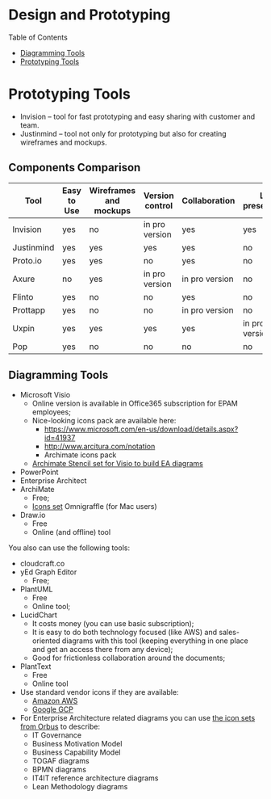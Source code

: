 # Design and Prototyping

Table of Contents
- [Diagramming Tools](#diagramming-tools)
- [Prototyping Tools](#prototyping-tools)

# Prototyping Tools
- Invision – tool for fast prototyping and easy sharing with customer and team.
- Justinmind – tool not only for prototyping but also for creating wireframes and mockups.

## Components Comparison

Tool | Easy to Use | Wireframes and mockups | Version control | Collaboration | Live presentation | Smart Links
---|---|---|---|---|---|---
Invision    | yes | no  | in pro version | yes | yes | yes 
Justinmind  | yes | yes | yes            | yes | no  | yes
Proto.io    | yes | yes | no             | yes | no  | no
Axure       | no  | yes | in pro version | in pro version | no | yes
Flinto      | yes | no  | no             | yes | no  | yes
Prottapp    | yes | no  | no             | in pro version |no | yes
Uxpin       | yes | yes | yes            | yes | in pro version | no
Pop         | yes | no  | no             | no  | no  |no

## Diagramming Tools
- Microsoft Visio
  - Online version is available in Office365 subscription for EPAM employees;
  - Nice-looking icons pack are available here:
    - https://www.microsoft.com/en-us/download/details.aspx?id=41937
    - http://www.arcitura.com/notation
    - Archimate icons pack
  - [Archimate Stencil set for Visio to build EA diagrams](http://architecture-center.com/blog/archimate-3-0-stencil-set-for-visio.html)
- PowerPoint
- Enterprise Architect
- ArchiMate
  - Free;
  - [Icons set](https://www.orbussoftware.com/resources/starter-packs/archimate-3-starter-pack/)
Omnigraffle (for Mac users)
- Draw.io
  - Free
  - Online (and offline) tool


You also can use the following tools:
- cloudcraft.co
- yEd Graph Editor
  - Free;
- PlantUML
  - Free
  - Online tool;
- LucidChart
  - It costs money (you can use basic subscription);
  - It is easy to do both technology focused (like AWS) and sales-oriented diagrams with this tool (keeping everything in one place and get an access there from any device);
  - Good for frictionless collaboration around the documents; 
- PlantText
  - Free
  - Online tool
- Use standard vendor icons if they are available:
  - [Amazon AWS](https://aws.amazon.com/architecture/icons/)
  - [Google GCP](https://cloud.google.com/icons/)
- For Enterprise Architecture related diagrams you can use [the icon sets from Orbus](https://www.orbussoftware.com/resources?type=Visio%20Starter%20Pack&topic=&date) to describe:
  - IT Governance
  - Business Motivation Model
  - Business Capability Model
  - TOGAF diagrams
  - BPMN diagrams
  - IT4IT reference architecture diagrams
  - Lean Methodology diagrams
